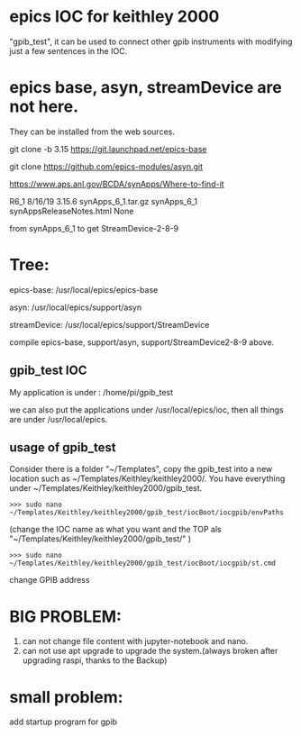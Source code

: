 # epics IOC for keithley 2000 
"gpib_test", it can be used to connect other gpib instruments with modifying just a few sentences in the IOC.



# epics base, asyn, streamDevice are not here. 

They can be installed from the web sources.

git clone -b 3.15 https://git.launchpad.net/epics-base

git clone https://github.com/epics-modules/asyn.git

https://www.aps.anl.gov/BCDA/synApps/Where-to-find-it

R6_1 	8/16/19 	3.15.6 	synApps_6_1.tar.gz 	synApps_6_1 	synAppsReleaseNotes.html 	None

from synApps_6_1 to get StreamDevice-2-8-9

# Tree: 
epics-base: /usr/local/epics/epics-base

asyn: /usr/local/epics/support/asyn

streamDevice: /usr/local/epics/support/StreamDevice


compile epics-base, support/asyn, support/StreamDevice2-8-9 above. 

## gpib_test IOC

My application is under : /home/pi/gpib_test

we can also put the applications under /usr/local/epics/ioc, then all things are under /usr/local/epics.

## usage of gpib_test 
Consider there is a folder "~/Templates", copy the gpib_test into a new location such as ~/Templates/Keithley/keithley2000/. You have everything under ~/Templates/Keithley/keithley2000/gpib_test.

    >>> sudo nano ~/Templates/Keithley/keithley2000/gpib_test/iocBoot/iocgpib/envPaths

(change the IOC name as what you want and the TOP als "~/Templates/Keithley/keithley2000/gpib_test/" )


    >>> sudo nano ~/Templates/Keithley/keithley2000/gpib_test/iocBoot/iocgpib/st.cmd 

change GPIB address 


# BIG PROBLEM: 
1. can not change file content with jupyter-notebook and nano. 
2. can not use apt upgrade to upgrade the system.(always broken after upgrading raspi, thanks to the Backup)

# small problem: 
add startup program for gpib

